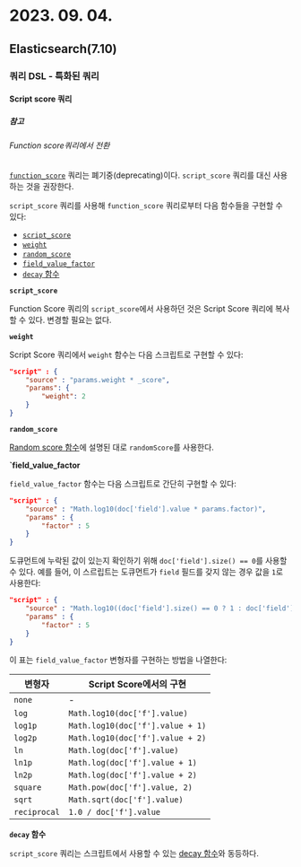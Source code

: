 # 2023. 09. 04.

## Elasticsearch(7.10)

### 쿼리 DSL - 특화된 쿼리

#### Script score 쿼리

##### 참고

###### Function score쿼리에서 전환

[`function_score`][function-score] 쿼리는 폐기중(deprecating)이다. `script_score` 쿼리를 대신 사용하는 것을 권장한다.

`script_score` 쿼리를 사용해 `function_score` 쿼리로부터 다음 함수들을 구현할 수 있다:

- [`script_score`](https://www.elastic.co/guide/en/elasticsearch/reference/7.10/query-dsl-script-score-query.html#script-score)
- [`weight`](https://www.elastic.co/guide/en/elasticsearch/reference/7.10/query-dsl-script-score-query.html#weight)
- [`random_score`](https://www.elastic.co/guide/en/elasticsearch/reference/7.10/query-dsl-script-score-query.html#random-score)
- [`field_value_factor`](https://www.elastic.co/guide/en/elasticsearch/reference/7.10/query-dsl-script-score-query.html#field-value-factor)
- [`decay` 함수](https://www.elastic.co/guide/en/elasticsearch/reference/7.10/query-dsl-script-score-query.html#decay-functions)

**`script_score`**

Function Score 쿼리의 `script_score`에서 사용하던 것은 Script Score 쿼리에 복사할 수 있다. 변경할 필요는 없다.

**`weight`**

Script Score 쿼리에서 `weight` 함수는 다음 스크립트로 구현할 수 있다:

```json
"script" : {
    "source" : "params.weight * _score",
    "params": {
        "weight": 2
    }
}
```

**`random_score`**

[Random score 함수][random-score-function]에 설명된 대로 `randomScore`를 사용한다.

**`field_value_factor**

`field_value_factor` 함수는 다음 스크립트로 간단히 구현할 수 있다:

```json
"script" : {
    "source" : "Math.log10(doc['field'].value * params.factor)",
    "params" : {
        "factor" : 5
    }
}
```

도큐먼트에 누락된 값이 있는지 확인하기 위해 `doc['field'].size() == 0`를 사용할 수 있다. 예를 들어, 이 스르립트는 도큐먼트가 `field` 필드를 갖지 않는 경우 값을 `1`로 사용한다:

```json
"script" : {
    "source" : "Math.log10((doc['field'].size() == 0 ? 1 : doc['field'].value()) * params.factor)",
    "params" : {
        "factor" : 5
    }
}
```

이 표는 `field_value_factor` 변형자를 구현하는 방법을 나열한다:

| 변형자       | Script Score에서의 구현          |
| ------------ | -------------------------------- |
| `none`       | -                                |
| `log`        | `Math.log10(doc['f'].value)`     |
| `log1p`      | `Math.log10(doc['f'].value + 1)` |
| `log2p`      | `Math.log10(doc['f'].value + 2)` |
| `ln`         | `Math.log(doc['f'].value)`       |
| `ln1p`       | `Math.log(doc['f'].value + 1)`   |
| `ln2p`       | `Math.log(doc['f'].value + 2)`   |
| `square`     | `Math.pow(doc['f'].value, 2)`    |
| `sqrt`       | `Math.sqrt(doc['f'].value)`      |
| `reciprocal` | `1.0 / doc['f'].value`           |

 **`decay` 함수**

`script_score` 쿼리는 스크립트에서 사용할 수 있는 [decay 함수][decay-function]와 동등하다.







[function-score]: https://www.elastic.co/guide/en/elasticsearch/reference/7.10/query-dsl-function-score-query.html
[random-score-function]: https://www.elastic.co/guide/en/elasticsearch/reference/7.10/query-dsl-script-score-query.html#random-score-function
[decay-function]: https://www.elastic.co/guide/en/elasticsearch/reference/7.10/query-dsl-script-score-query.html#decay-functions